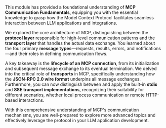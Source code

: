 This module has provided a foundational understanding of **MCP Communication Fundamentals**, equipping you with the essential knowledge to grasp how the Model Context Protocol facilitates seamless interaction between LLM applications and integrations.

We explored the core architecture of MCP, distinguishing between the **protocol layer** responsible for high-level communication patterns and the **transport layer** that handles the actual data exchange. You learned about the four primary **message types**—requests, results, errors, and notifications—and their roles in defining communication flows.

A key takeaway is the **lifecycle of an MCP connection**, from its initialization and subsequent message exchange to its eventual termination. We delved into the critical role of **transports** in MCP, specifically understanding how the **JSON-RPC 2.0 wire format** underpins all message exchanges. Furthermore, you can now distinguish between and apply the built-in **stdio** and **SSE transport implementations**, recognizing their suitability for different scenarios, whether local process communication or remote HTTP-based interactions.

With this comprehensive understanding of MCP's communication mechanisms, you are well-prepared to explore more advanced topics and effectively leverage the protocol in your LLM application development.